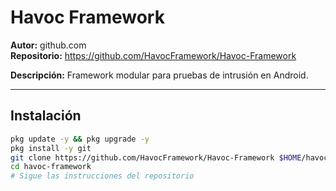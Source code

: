 # Havoc Framework

**Autor:** github.com  
**Repositorio:** https://github.com/HavocFramework/Havoc-Framework

**Descripción:** Framework modular para pruebas de intrusión en Android.

---

## Instalación

```bash
pkg update -y && pkg upgrade -y
pkg install -y git
git clone https://github.com/HavocFramework/Havoc-Framework $HOME/havoc-framework
cd havoc-framework
# Sigue las instrucciones del repositorio
```
